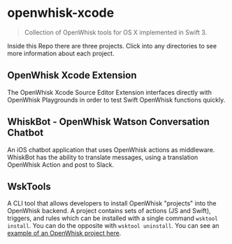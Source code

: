 # openwhisk-xcode
>Collection of OpenWhisk tools for OS X implemented in Swift 3.

Inside this Repo there are three projects.  Click into any directories to see more information about each project.

## OpenWhisk Xcode Extension

The OpenWhisk Xcode Source Editor Extension interfaces directly with OpenWhisk Playgrounds in order to test Swift OpenWhisk functions quickly.  

## WhiskBot - OpenWhisk Watson Conversation Chatbot

An iOS chatbot application that uses OpenWhisk actions as middleware.  WhiskBot has the ability to translate messages, using a translation OpenWhisk Action and post to Slack.  

## WskTools

A CLI tool that allows developers to install OpenWhisk "projects" into the OpenWhisk backend.  A project contains sets of actions (JS and Swift), triggers, and rules which can be installed with a single command `wsktool install`.  You can do the opposite with `wsktool uninstall`.  You can see an [example of an OpenWhisk project here](https://github.com/openwhisk/openwhisk-package-jira/tree/master/src).
